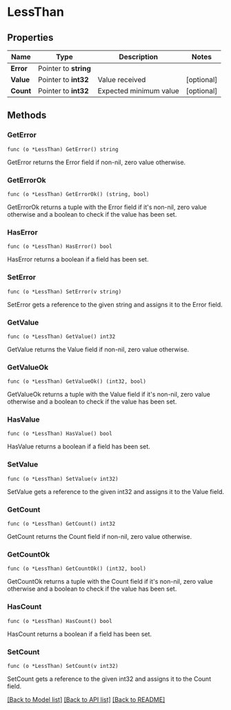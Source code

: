 # LessThan

## Properties

Name | Type | Description | Notes
------------ | ------------- | ------------- | -------------
**Error** | Pointer to **string** |  | 
**Value** | Pointer to **int32** | Value received | [optional] 
**Count** | Pointer to **int32** | Expected minimum value | [optional] 

## Methods

### GetError

`func (o *LessThan) GetError() string`

GetError returns the Error field if non-nil, zero value otherwise.

### GetErrorOk

`func (o *LessThan) GetErrorOk() (string, bool)`

GetErrorOk returns a tuple with the Error field if it's non-nil, zero value otherwise
and a boolean to check if the value has been set.

### HasError

`func (o *LessThan) HasError() bool`

HasError returns a boolean if a field has been set.

### SetError

`func (o *LessThan) SetError(v string)`

SetError gets a reference to the given string and assigns it to the Error field.

### GetValue

`func (o *LessThan) GetValue() int32`

GetValue returns the Value field if non-nil, zero value otherwise.

### GetValueOk

`func (o *LessThan) GetValueOk() (int32, bool)`

GetValueOk returns a tuple with the Value field if it's non-nil, zero value otherwise
and a boolean to check if the value has been set.

### HasValue

`func (o *LessThan) HasValue() bool`

HasValue returns a boolean if a field has been set.

### SetValue

`func (o *LessThan) SetValue(v int32)`

SetValue gets a reference to the given int32 and assigns it to the Value field.

### GetCount

`func (o *LessThan) GetCount() int32`

GetCount returns the Count field if non-nil, zero value otherwise.

### GetCountOk

`func (o *LessThan) GetCountOk() (int32, bool)`

GetCountOk returns a tuple with the Count field if it's non-nil, zero value otherwise
and a boolean to check if the value has been set.

### HasCount

`func (o *LessThan) HasCount() bool`

HasCount returns a boolean if a field has been set.

### SetCount

`func (o *LessThan) SetCount(v int32)`

SetCount gets a reference to the given int32 and assigns it to the Count field.


[[Back to Model list]](../README.md#documentation-for-models) [[Back to API list]](../README.md#documentation-for-api-endpoints) [[Back to README]](../README.md)


